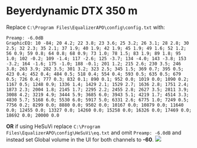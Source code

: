 # Beyerdynamic DTX 350 m
Replace `C:\Program Files\EqualizerAPO\config\config.txt` with:
```
Preamp: -6.0dB
GraphicEQ: 10 -84; 20 4.2; 22 3.8; 23 3.6; 25 3.2; 26 3.1; 28 2.8; 30 2.5; 32 2.3; 35 2.1; 37 1.9; 40 1.9; 42 1.9; 45 1.9; 49 1.6; 52 1.2; 56 0.9; 59 0.8; 64 0.8; 68 0.9; 73 1.0; 78 1.5; 83 1.9; 89 1.8; 95 1.0; 102 -0.2; 109 -1.4; 117 -2.6; 125 -3.7; 134 -4.0; 143 -3.8; 153 -3.2; 164 -1.6; 175 -1.0; 188 -0.1; 201 1.2; 215 2.6; 230 3.5; 246 3.8; 263 3.9; 282 3.5; 301 3.2; 323 2.5; 345 1.5; 369 0.7; 395 0.5; 423 0.4; 452 0.4; 484 0.5; 518 0.4; 554 0.4; 593 0.5; 635 0.5; 679 0.5; 726 0.4; 777 0.3; 832 0.1; 890 0.1; 952 0.0; 1019 0.0; 1090 0.2; 1167 0.5; 1248 0.9; 1336 1.4; 1429 2.1; 1529 2.7; 1636 2.8; 1751 2.4; 1873 2.3; 2004 1.8; 2145 1.7; 2295 2.2; 2455 2.8; 2627 3.5; 2811 3.9; 3008 4.2; 3219 4.9; 3444 5.9; 3685 6.0; 3943 5.1; 4219 1.7; 4514 3.3; 4830 5.7; 5168 6.0; 5530 6.0; 5917 5.0; 6331 2.6; 6775 1.0; 7249 0.5; 7756 0.2; 8299 0.0; 8880 0.0; 9502 0.0; 10167 0.0; 10879 0.0; 11640 0.0; 12455 0.0; 13327 0.0; 14260 0.0; 15258 0.0; 16326 0.0; 17469 0.0; 18692 0.0; 20000 0.0
```
**OR** if using HeSuVi replace `C:\Program Files\EqualizerAPO\config\HeSuVi\eq.txt` and omit `Preamp: -6.0dB` and instead set Global volume in the UI for both channels to **-60**.
![](https://raw.githubusercontent.com/jaakkopasanen/AutoEq/master/results/Headphone.com/innerfidelity/onear/Beyerdynamic%20DTX%20350%20m/Beyerdynamic%20DTX%20350%20m.png)